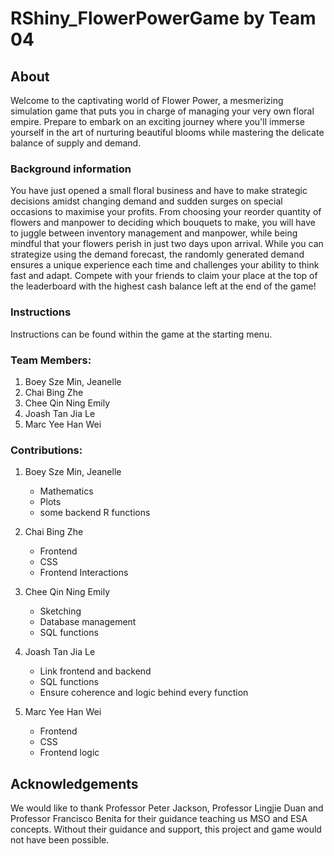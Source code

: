 # RShiny_FlowerPowerGame by Team 04

## About
Welcome to the captivating world of Flower Power, a mesmerizing simulation game that puts you in charge of managing your very own floral empire. Prepare to embark on an exciting journey where you'll immerse yourself in the art of nurturing beautiful blooms while mastering the delicate balance of supply and demand.

### Background information
You have just opened a small floral business and have to make strategic decisions amidst changing demand and sudden surges on special occasions to maximise your profits. From choosing your reorder quantity of flowers and manpower to deciding which bouquets to make, you will have to juggle between inventory management and manpower, while being mindful that your flowers perish in just two days upon arrival. While you can strategize using the demand forecast, the randomly generated demand ensures a unique experience each time and challenges your ability to think fast and adapt. Compete with your friends to claim your place at the top of the leaderboard with the highest cash balance left at the end of the game!

### Instructions
Instructions can be found within the game at the starting menu.

### Team Members:
1. Boey Sze Min, Jeanelle
2. Chai Bing Zhe
3. Chee Qin Ning Emily
4. Joash Tan Jia Le
5. Marc Yee Han Wei

### Contributions:
1. Boey Sze Min, Jeanelle
   - Mathematics
   - Plots
   - some backend R functions

2. Chai Bing Zhe
   - Frontend
   - CSS
   - Frontend Interactions

3. Chee Qin Ning Emily
   - Sketching
   - Database management
   - SQL functions

4. Joash Tan Jia Le
   - Link frontend and backend
   - SQL functions
   - Ensure coherence and logic behind every function

5. Marc Yee Han Wei
   - Frontend
   - CSS
   - Frontend logic

## Acknowledgements
We would like to thank Professor Peter Jackson, Professor Lingjie Duan and Professor Francisco Benita for their guidance teaching us MSO and ESA concepts. Without their guidance and support, this project and game would not have been possible.